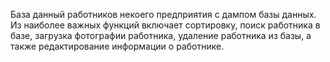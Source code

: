База данный работников некоего предприятия с дампом базы данных. 
Из наиболее важных функций включает сортировку, поиск работника в базе, загрузка фотографии работника, удаление работника из базы, а также редактирование информации о работнике.
